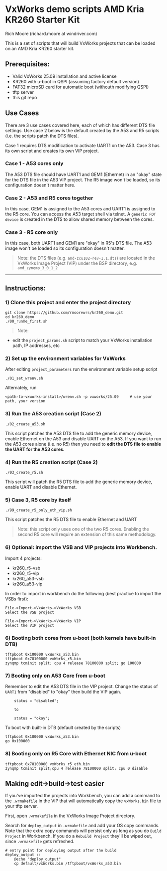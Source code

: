 # VxWorks demo scripts AMD Kria KR260 Starter Kit
Rich Moore (richard.moore at windriver.com)

This is a set of scripts that will build VxWorks projects that can be loaded on an AMD Kria KR260 starter kit. 

## Prerequisites: 
- Valid VxWorks 25.09 installation and active license
- KR260 with u-boot in QSPI (assuming factory default version)
- FAT32 microSD card for automatic boot (withouth modifying QSPI)
- tftp server
- this git repo

## Use Cases
There are 3 use cases covered here, each of which has different DTS file settings. Use case 2 below is the default created by the A53 and R5 scripts (i.e. the scripts patch the DTS files).  

Case 1 requires DTS modification to activate UART1 on the A53. Case 3 has its own script and creates its own VIP project. 

### Case 1 - A53 cores only
The A53 DTS file should have UART1 and GEM1 (Ethernet) in an "okay" state for the DTS file in the A53 VIP project. The R5 image won't be loaded, so its configuration doesn't matter here. 

### Case 2 - A53 and R5 cores together
In this case, GEM1 is assigned to the A53 cores and UART1 is assigned to the R5 core. You can access the A53 target shell via telnet. A `generic FDT device` is created in the DTS to allow shared memory between the cores.

### Case 3 - R5 core only
In this case, both UART1 and GEM1 are "okay" in R5's DTS file. The A53 image won't be loaded so its configuration doesn't matter. 

> Note: the DTS files (e.g. `amd-zcu102-rev-1.1.dts`) are located in the VxWorks Image Project (VIP) under the BSP directory, e.g. `amd_zynqmp_3_0_1_2`

---

## Instructions:

### 1) Clone this project and enter the project directory

```
git clone https://github.com/rmoorewrs/kr260_demo.git
cd kr260_demo
./00_runme_first.sh
```
>Note: 
- edit the `project_params.sh` script to match your VxWorks installation path, IP addresses, etc

### 2) Set up the environment variables for VxWorks

After editing `project_parameters` run the environment variable setup script
```
./01_set_wrenv.sh
```

 Alternately, run 
 ```
 <path-to-vxworks-install>/wrenv.sh -p vxworks/25.09     # use your path, your version
 ```

### 3) Run the A53 creation script (Case 2)
```
./02_create_a53.sh
```
This script patches the A53 DTS file to add the generic memory device, enable Ethernet on the A53 and disable UART on the A53. If you want to run the A53 cores alone (i.e. no R5) then you need to **edit the DTS file to enable the UART for the A53 cores.**  

### 4) Run the R5 creation script (Case 2)
```
./03_create_r5.sh
```
This script will patch the R5 DTS file to add the generic memory device, enable UART and disable Ethernet. 

### 5) Case 3, R5 core by itself
```
./99_create_r5_only_eth_vip.sh
```
This script patches the R5 DTS file to enable Ethernet and UART

>Note: this script only uses one of the two R5 cores. Enabling the second R5 core will require an extension of this same methodology. 

### 6) Optional: import the VSB and VIP projects into Workbench. 

Import 4 projects: 
- kr260_r5-vsb
- kr260_r5-vip
- kr260_a53-vsb
- kr260_a53-vip

In order to import in workbench do the following (best practice to import the VSBs first):
```
File->Import->VxWorks->VxWorks VSB
Select the VSB project

File->Import->VxWorks->VxWorks VIP
Select the VIP project
```

### 6) Booting both cores from u-boot (both kernels have built-in DTB)

```
tftpboot 0x100000 vxWorks_a53.bin
tftpboot 0x78100000 vxWorks_r5.bin
zynqmp tcminit split; cpu 4 release 78100000 split; go 100000
```

### 7) Booting only on A53 Core from u-boot
Remember to edit the A53 DTS file in the VIP project. Change the status of `UART1` from "disabled" to "okay" then build the VIP again. 
```
    status = "disabled";

    to

    status = "okay";
```

To boot with built-in DTB (default created by the scripts)
```
tftpboot 0x100000 vxWorks_a53.bin
go 0x100000
```

### 8) Booting only on R5 Core with Ethernet NIC from u-boot
```
tftpboot 0x78100000 vxWorks_r5_eth.bin
zynqmp tcminit split;cpu 4 release 78100000 split; cpu 0 disable
```

## Making edit->build->test easier
If you've imported the projects into Workbench, you can add a command to the `.wrmakefile` in the VIP that will automatically copy the `vxWorks.bin` file to your tftp server. 

First, open `.wrmakefile` in the VxWorks Image Project directory.

Search for `deploy_output` in `.wrmakefile` and add your OS copy commands. Note that the extra copy commands will persist only as long as you do `Build Project` in Workbench. If you do a `Rebuild Project` they'll be wiped out, since `.wrmakefile` gets refreshed.

```
# entry point for deploying output after the build
deploy_output ::
	@echo "deploy_output"
	cp default/vxWorks.bin /tftpboot/vxWorks_a53.bin
```



